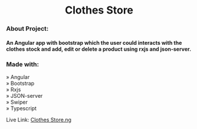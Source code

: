 <!-- <div align="center"><img style="width:16%" src="./public/images/red-logo.png"/></div> -->

<h1 align="center">Clothes Store</h1>

### About Project:

#### An Angular app with bootstrap which the user could interacts with the clothes stock and add, edit or delete a product using rxjs and json-server.

### Made with:

» Angular <br>
» Bootstrap <br>
» Rxjs <br>
» JSON-server <br>
» Swiper <br>
» Typescript <br>

Live Link: <a href="https://clothes-store-ng-not-real-site.vercel.app/">Clothes Store.ng</a>

<!-- <h1 align="center" >
<img src="./public/images/rent-home.png" alt="rent-Home">
</h1> -->
